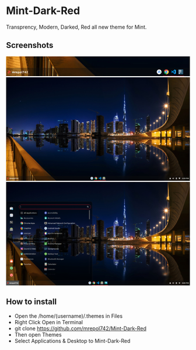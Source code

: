 # Mint-Dark-Red
Transprency, Modern, Darked, Red all new theme for Mint.

## Screenshots
<img src="taskbar.png" alt="Taskbar">
<img src="desktop.png" alt="Desktop" width="765">
<img src="menu.png" alt="Menu" width="765">

## How to install
- Open the /home/(username)/.themes in Files
- Right Click Open in Terminal
- git clone https://github.com/mrepol742/Mint-Dark-Red
- Then open Themes
- Select Applications & Desktop to Mint-Dark-Red
